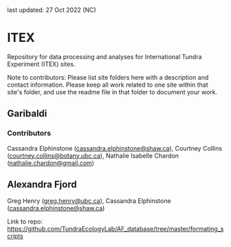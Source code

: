 last updated: 27 Oct 2022 (NC)

# ITEX

Repository for data processing and analyses for International Tundra Experiment (ITEX) sites. 

Note to contributors: Please list site folders here with a description and contact information. Please keep all work related to one site within that site's folder, and use the readme file in that folder to document your work.

## Garibaldi

### Contributors

Cassandra Elphinstone (cassandra.elphinstone@shaw.ca),
Courtney Collins (courtney.collins@botany.ubc.ca),
Nathalie Isabelle Chardon (nathalie.chardon@gmail.com)

## Alexandra Fjord

Greg Henry (greg.henry@ubc.ca),
Cassandra Elphinstone (cassandra.elphinstone@shaw.ca)

Link to repo: https://github.com/TundraEcologyLab/AF_database/tree/master/formating_scripts

